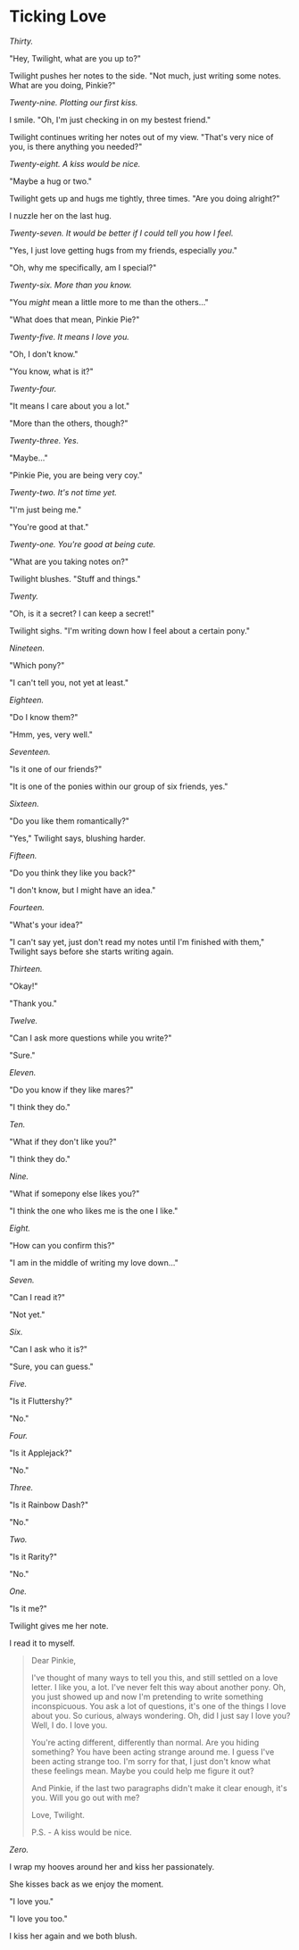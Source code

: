 # Ticking Love

*Thirty.*

"Hey, Twilight, what are you up to?"

Twilight pushes her notes to the side. "Not much, just writing some notes. What are you doing, Pinkie?"

*Twenty-nine. Plotting our first kiss.*

I smile. "Oh, I'm just checking in on my bestest friend."

Twilight continues writing her notes out of my view. "That's very nice of you, is there anything you needed?"

*Twenty-eight. A kiss would be nice.*

"Maybe a hug or two."

Twilight gets up and hugs me tightly, three times. "Are you doing alright?"

I nuzzle her on the last hug.

*Twenty-seven. It would be better if I could tell you how I feel.*

"Yes, I just love getting hugs from my friends, especially *you*."

"Oh, why me specifically, am I special?"

*Twenty-six. More than you know.*

"You *might* mean a little more to me than the others…"

"What does that mean, Pinkie Pie?"

*Twenty-five. It means I love you.*

"Oh, I don't know."

"You know, what is it?"

*Twenty-four.*

"It means I care about you a lot."

"More than the others, though?"

*Twenty-three. Yes.*

"Maybe…"

"Pinkie Pie, you are being very coy."

*Twenty-two. It's not time yet.*

"I'm just being me."

"You're good at that."

*Twenty-one. You're good at being cute.*

"What are you taking notes on?"

Twilight blushes. "Stuff and things."

*Twenty.*

"Oh, is it a secret? I can keep a secret!"

Twilight sighs. "I'm writing down how I feel about a certain pony."

*Nineteen.*

"Which pony?"

"I can't tell you, not yet at least."

*Eighteen.*

"Do I know them?"

"Hmm, yes, very well."

*Seventeen.*

"Is it one of our friends?"

"It is one of the ponies within our group of six friends, yes."

*Sixteen.*

"Do you like them romantically?"

"Yes," Twilight says, blushing harder.

*Fifteen.*

"Do you think they like you back?"

"I don't know, but I might have an idea."

*Fourteen.*

"What's your idea?"

"I can't say yet, just don't read my notes until I'm finished with them," Twilight says before she starts writing again.

*Thirteen.*

"Okay!"

"Thank you."

*Twelve.*

"Can I ask more questions while you write?"

"Sure."

*Eleven.*

"Do you know if they like mares?"

"I think they do."

*Ten.*

"What if they don't like you?"

"I think they do."

*Nine.*

"What if somepony else likes you?"

"I think the one who likes me is the one I like."

*Eight.*

"How can you confirm this?"

"I am in the middle of writing my love down…"

*Seven.*

"Can I read it?"

"Not yet."

*Six.*

"Can I ask who it is?"

"Sure, you can guess."

*Five.*

"Is it Fluttershy?"

"No."

*Four.*

"Is it Applejack?"

"No."

*Three.*

"Is it Rainbow Dash?"

"No."

*Two.*

"Is it Rarity?"

"No."

*One.*

"Is it me?"

Twilight gives me her note.

I read it to myself.

> Dear Pinkie,
>
> I've thought of many ways to tell you this, and still settled on a love letter. I like you, a lot. I've never felt this way about another pony. Oh, you just showed up and now I'm pretending to write something inconspicuous. You ask a lot of questions, it's one of the things I love about you. So curious, always wondering. Oh, did I just say I love you? Well, I do. I love you.
>
> You're acting different, differently than normal. Are you hiding something? You have been acting strange around me. I guess I've been acting strange too. I'm sorry for that, I just don't know what these feelings mean. Maybe you could help me figure it out?
>
> And Pinkie, if the last two paragraphs didn't make it clear enough, it's you. Will you go out with me?
>
> Love,
> Twilight.
>
> P.S. - A kiss would be nice.

*Zero.*

I wrap my hooves around her and kiss her passionately.

She kisses back as we enjoy the moment.

"I love you."

"I love you too."

I kiss her again and we both blush.
